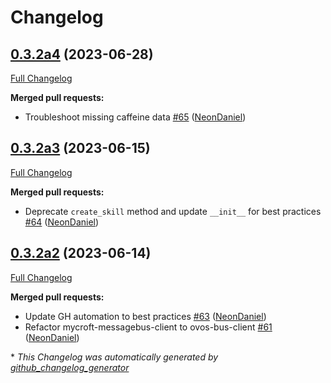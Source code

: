 # Changelog

## [0.3.2a4](https://github.com/NeonGeckoCom/skill-caffeinewiz/tree/0.3.2a4) (2023-06-28)

[Full Changelog](https://github.com/NeonGeckoCom/skill-caffeinewiz/compare/0.3.2a3...0.3.2a4)

**Merged pull requests:**

- Troubleshoot missing caffeine data [\#65](https://github.com/NeonGeckoCom/skill-caffeinewiz/pull/65) ([NeonDaniel](https://github.com/NeonDaniel))

## [0.3.2a3](https://github.com/NeonGeckoCom/skill-caffeinewiz/tree/0.3.2a3) (2023-06-15)

[Full Changelog](https://github.com/NeonGeckoCom/skill-caffeinewiz/compare/0.3.2a2...0.3.2a3)

**Merged pull requests:**

- Deprecate `create_skill` method and update `__init__` for best practices [\#64](https://github.com/NeonGeckoCom/skill-caffeinewiz/pull/64) ([NeonDaniel](https://github.com/NeonDaniel))

## [0.3.2a2](https://github.com/NeonGeckoCom/skill-caffeinewiz/tree/0.3.2a2) (2023-06-14)

[Full Changelog](https://github.com/NeonGeckoCom/skill-caffeinewiz/compare/0.3.1...0.3.2a2)

**Merged pull requests:**

- Update GH automation to best practices [\#63](https://github.com/NeonGeckoCom/skill-caffeinewiz/pull/63) ([NeonDaniel](https://github.com/NeonDaniel))
- Refactor mycroft-messagebus-client to ovos-bus-client [\#61](https://github.com/NeonGeckoCom/skill-caffeinewiz/pull/61) ([NeonDaniel](https://github.com/NeonDaniel))



\* *This Changelog was automatically generated by [github_changelog_generator](https://github.com/github-changelog-generator/github-changelog-generator)*
